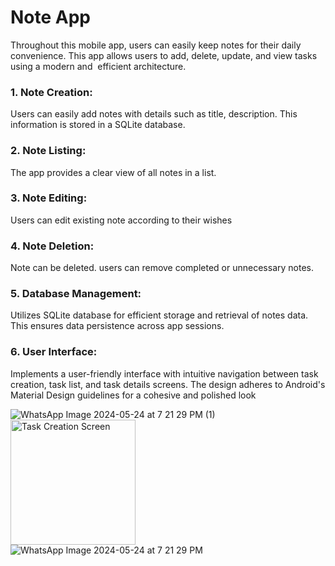 # Note App

Throughout this mobile app, users can easily keep notes for their daily convenience. This app allows users to add, delete, update, and view tasks using a modern and 
efficient architecture.

### 1. Note Creation:
  Users can easily add notes with details such as title, description. This 
  information is stored in a SQLite database.
### 2. Note Listing: 
 The app provides a clear view of all notes in a list.
### 3. Note Editing: 
 Users can edit existing note according to their wishes
### 4. Note Deletion: 
 Note can be deleted. users can remove completed or unnecessary notes.
### 5. Database Management: 
 Utilizes SQLite database for efficient storage and retrieval of notes data. This ensures 
 data persistence across app sessions.
### 6. User Interface: 
  Implements a user-friendly interface with intuitive navigation between task creation, task list, 
  and task details screens. The design adheres to Android's Material Design guidelines for a cohesive and 
  polished look

![WhatsApp Image 2024-05-24 at 7 21 29 PM (1)]("https://github.com/RIVIKIRINI/Note_App/assets/152923663/227730eb-9671-476e-909a-abfbcd28482e")
<img src="https://github.com/RIVIKIRINI/Note_App/assets/152923663/227730eb-9671-476e-909a-abfbcd28482e" width="200" alt="Task Creation Screen">
![WhatsApp Image 2024-05-24 at 7 21 29 PM](https://github.com/RIVIKIRINI/Note_App/assets/152923663/589d2e86-23fa-44a5-8de2-dd22a751ffad)
